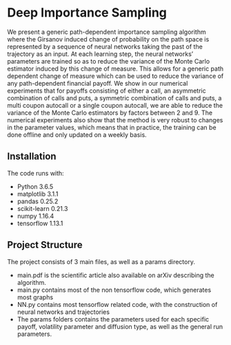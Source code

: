 # Deep Importance Sampling

We present a generic path-dependent importance sampling algorithm where the Girsanov induced
change of probability on the path space is represented by a sequence of neural networks taking the
past of the trajectory as an input. At each learning step, the neural networks’ parameters are trained
so as to reduce the variance of the Monte Carlo estimator induced by this change of measure. This
allows for a generic path dependent change of measure which can be used to reduce the variance of any
path-dependent financial payoff. We show in our numerical experiments that for payoffs consisting
of either a call, an asymmetric combination of calls and puts, a symmetric combination of calls and
puts, a multi coupon autocall or a single coupon autocall, we are able to reduce the variance of the
Monte Carlo estimators by factors between 2 and 9. The numerical experiments also show that the
method is very robust to changes in the parameter values, which means that in practice, the training
can be done offline and only updated on a weekly basis.

## Installation

The code runs with:

- Python 3.6.5
- matplotlib 3.1.1
- pandas 0.25.2
- scikit-learn 0.21.3
- numpy 1.16.4
- tensorflow 1.13.1

## Project Structure

The project consists of 3 main files, as well as a params directory. 

- main.pdf is the scientific article also available on arXiv describing the algorithm. 
- main.py contains most of the non tensorflow code, which generates most graphs
- NN.py contains most tensorflow related code, with the construction of neural networks and trajectories
- The params folders contains the parameters used for each specific payoff, volatility parameter and diffusion type, as well as the general run parameters. 